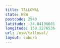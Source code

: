 ```yaml
---
title: TALLOWAL
state: NSW
postcode: 2540
latitude: -34.84196601
longitude: 150.2276536
url: /nsw/tallowal/
layout: suburb
---
```

